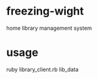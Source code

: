 freezing-wight
==============

home library management system


usage
===============
ruby library_client.rb lib_data
